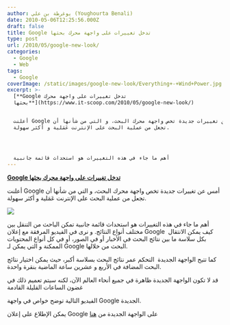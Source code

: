 ```yaml
---
author: يوغرطة بن علي (Youghourta Benali)
date: 2010-05-06T12:25:56.000Z
draft: false
title: Google تدخل تغييرات على واجهة محرك بحثها
type: post
url: /2010/05/google-new-look/
categories:
  - Google
  - Web
tags:
  - Google
coverImage: /static/images/google-new-look/Everything+-+Wind+Power.jpg
excerpt: >-
  [**Google تدخل تغييرات على واجهة محرك
  بحثها**](https://www.it-scoop.com/2010/05/google-new-look/)


  أعلنت Google أمس عن تغييرات جديدة تخص واجهة محرك البحث، و التي من شأنها أن
  تجعل من عملية البحث على الإنترنت عَمَلية و أكثر سهولة.




  أهم ما جاء في هذه التغييرات هو استحداث قائمة جانبية
---
```

[**Google تدخل تغييرات على واجهة محرك بحثها**](https://www.it-scoop.com/2010/05/google-new-look/)

أعلنت Google أمس عن تغييرات جديدة تخص واجهة محرك البحث، و التي من شأنها أن تجعل من عملية البحث على الإنترنت عَمَلية و أكثر سهولة.

![](/static/images/google-new-look/Everything+-+Wind+Power.jpg)

أهم ما جاء في هذه التغييرات هو استحداث قائمة جانبية تمكن الباحث من التنقل بين مختلف أنواع النتائج. و نرى في الفيديو المرفقة مع إعلان Google  كيف يمكن الانتقال بكل سلاسة ما بين نتائج البحث في الأخبار أو في الصور، أو في كل أنواع المحتويات الممكنة و التي يمكن لـ Google البحث من خلالها.

كما تتيح الواجهة الجديدة  التحكم عمر نتائج البحث بسلاسة أكبر، حيث يمكن اختيار نتائج البحث المضافة في الأربع و عشرين ساعة الماضية بنقرة واحدة.

قد لا تكون الواجهة الجديدة ظاهرة في جميع أنحاء العالم الآن، لكنه سيتم تعميم ذلك في غضون الساعات القليلة القادمة

الفيديو التالية توضح خواص في واجهة Google الجديدة.

يمكن الإطلاع على إعلان Google على الواجهة الجديدة من [هنا](http://googleblog.blogspot.com/2010/05/spring-metamorphosis-googles-new-look.html?utm_source=feedburner\&utm_medium=feed\&utm_campaign=Feed:+blogspot/MKuf+%28Official+Google+Blog%29\&utm_content=Google+Reader)
